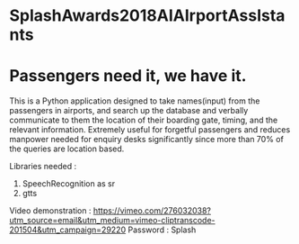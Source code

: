 # SplashAwards2018AIAIrportAssIstants
# Passengers need it, we have it.

This is a Python application designed to take names(input) from the passengers in airports, and search up the database and verbally communicate to them the location of their boarding gate, timing, and the relevant information. Extremely useful for forgetful passengers and reduces manpower needed for enquiry desks significantly since more than 70% of the queries are location based.

Libraries needed : 
1. SpeechRecognition as sr
2. gtts

Video demonstration : https://vimeo.com/276032038?utm_source=email&utm_medium=vimeo-cliptranscode-201504&utm_campaign=29220
Password : Splash
